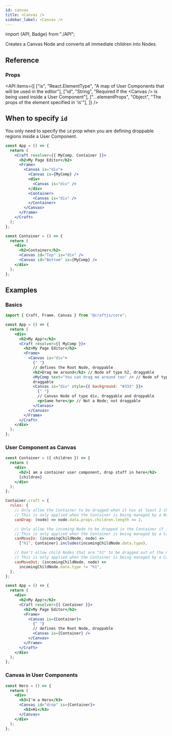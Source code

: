 ```yaml
---
id: canvas
title: <Canvas />
sidebar_label: <Canvas />
---
```


import {API, Badge} from "./API";

<Badge type="component" />

Creates a Canvas Node and converts all immediate children into Nodes.

## Reference

### Props

<API items={[
["is", "React.ElementType", "A map of User Components that will be used in the editor"],
["id", "String", "Required if the &lt;Canvas /&gt; is being used inside a User Component"],
["...elementProps", "Object", "The props of the element specified in 'is'"],
]} />

## When to specify `id`

You only need to specify the `id` prop when you are defining droppable regions inside a User Component.

```jsx {6,7,9,12,24-25}
const App = () => {
  return (
    <Craft resolver={{ MyComp, Container }}>
      <h2>My Page Editor</h2>
      <Frame>
        <Canvas is="div">
          <Canvas is={MyComp} />
          <div>
            <Canvas is="div" />
          </div>
          <Container>
            <Canvas is="div" />
          </Container>
        </Canvas>
      </Frame>
    </Craft>
  );
};

const Container = () => {
  return (
    <div>
      <h2>Container</h2>
      <Canvas id="Top" is="div" />
      <Canvas id="Bottom" is={MyComp} />
    </div>
  );
};
```

## Examples

### Basics

```jsx
import { Craft, Frame, Canvas } from "@craftjs/core";

const App = () => {
  return (
    <div>
      <h2>My App!</h2>
      <Craft resolver={{ MyComp }}>
        <h2>My Page Editor</h2>
        <Frame>
          <Canvas is="div">
            {" "}
            // defines the Root Node, droppable
            <h2>Drag me around</h2> // Node of type h2, draggable
            <MyComp text="You can drag me around too" /> // Node of type MyComp,
            draggable
            <Canvas is="div" style={{ background: "#333" }}>
              {" "}
              // Canvas Node of type div, draggable and droppable
              <p>Same here</p> // Not a Node; not draggable
            </Canvas>
          </Canvas>
        </Frame>
      </Craft>
    </div>
  );
};
```

### User Component as Canvas

```jsx
const Container = ({ children }) => {
  return (
    <div>
      <h2>I am a container user component, drop stuff in here</h2>
      {children}
    </div>
  );
};

Container.craft = {
  rules: {
    // Only allow the Container to be dragged when it has at least 2 children
    // This is only applied when the Container is being managed by a Node that is a child of a Canvas Node
    canDrag: (node) => node.data.props.children.length >= 2,

    // Only allow the incoming Node to be dropped in the Container if its a "h1" or a "Container" user element
    // This is only applied when the Container is being managed by a Canvas Node
    canMoveIn: (incomingChildNode, node) =>
      ["h1", Container].includes(incomingChildNode.data.type),

    // Don't allow child Nodes that are "h1" to be dragged out of the Container
    // This is only applied when the Container is being managed by a Canvas Node
    canMoveOut: (incomingChildNode, node) =>
      incomingChildNode.data.type != "h1",
  },
};

const App = () => {
  return (
    <div>
      <h2>My App!</h2>
      <Craft resolver={{ Container }}>
        <h2>My Page Editor</h2>
        <Frame>
          <Canvas is={Container}>
            {" "}
            // defines the Root Node, droppable
            <Canvas is={Container} />
          </Canvas>
        </Frame>
      </Craft>
    </div>
  );
};
```

### Canvas in User Components

```jsx {5}
const Hero = () => {
  return (
    <div>
      <h3>I'm a Hero</h3>
      <Canvas id="drop" is={Container}>
        <h3>Hi</h3>
      </Canvas>
    </div>
  );
};
```
